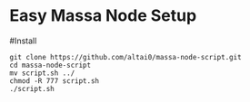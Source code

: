# Easy Massa Node Setup


#Install
```
git clone https://github.com/altai0/massa-node-script.git
cd massa-node-script
mv script.sh ../
chmod -R 777 script.sh
./script.sh
```
